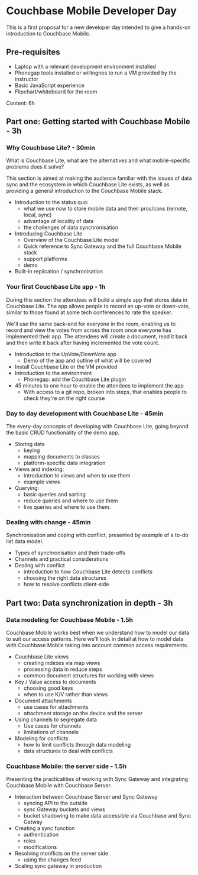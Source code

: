Couchbase Mobile Developer Day
===============

This is a first proposal for a new developer day intended to give a hands-on introduction to Couchbase Mobile.

Pre-requisites
---------------

 * Laptop with a relevant development environment installed
 * Phonegap tools installed or willingnes to run a VM provided by the instructor
 * Basic JavaScript experience
 * Flipchart/whiteboard for the room

Content: 6h

Part one: Getting started with Couchbase Mobile - 3h
------------------------------------------

### Why Couchbase Lite? - 30min

What is Couchbase Lite, what are the alternatives and what mobile-specific
problems does it solve? 

This section is aimed at making the audience familiar
with the issues of data sync and the ecosystem in which Couchbase Lite exists,
as well as providing a general introduction to the Couchbase Mobile stack.

- Introduction to the status quo:
  - what we use now to store mobile data and their pros/cons (remote, local, sync)
  - advantage of locality of data
  - the challenges of data synchronisation
- Introducing Couchbase Lite
  - Overview of the Couchbase Lite model
  - Quick reference to Sync Gateway and the full Couchbase Mobile stack
  - support platforms
  - demo
- Built-in replication / synchronisation

### Your first Couchbase Lite app - 1h

During this section the attendees will build a simple app that stores data in
Couchbase Lite. The app allows people to record an up-vote or down-vote, similar
to those found at some tech conferences to rate the speaker. 

We'll use the same back-end for everyone in the room, enabling us to record and 
view the votes from across the room once everyone has implemented their app. The 
attendees will create a document, read it back and then write it back after having
incremented the vote count.

- Introduction to the UpVote/DownVote app
  - Demo of the app and outline of what will be covered
- Install Couchbase Lite or the VM provided
- Introduction to the environment
  - Phonegap: add the Couchbase Lite plugin
- 45 minutes to one hour to enable the attendees to implement the app
  - With access to a git repo, broken into steps, that enables people to check
  they're on the right course


### Day to day development with Couchbase Lite - 45min

The every-day concepts of developing with Couchbase Lite, going beyond the basic
CRUD functionality of the demo app.

- Storing data
  - keying
  - mapping documents to classes
  - platform-specific data integration
- Views and indexing:
  - introduction to views and when to use them
  - example views
- Querying:
  - basic queries and sorting
  - reduce queries and where to use them
  - live queries and where to use them.

### Dealing with change - 45min

Synchronisation and coping with conflict, presented by example of a to-do list
data model.

- Types of synchronisation and their trade-offs
- Channels and practical considerations
- Dealing with conflict
  - introduction to how Couchbase Lite detects conflicts
  - choosing the right data structures
  - how to resolve conflicts client-side


Part two: Data synchronization in depth - 3h
----------------------------------

### Data modeling for Couchbase Mobile - 1.5h

Couchbase Mobile works best when we understand how to model our data to suit our
access patterns. Here we'll look in detail at how to model data with Couchbase Mobile 
taking into account common access requirements.

- Couchbase Lite views
  - creating indexes via map views
  - processing data in reduce steps
  - common document structures for working with views
- Key / Value access to documents
  - choosing good keys
  - when to use K/V rather than views
- Document attachments
  - use cases for attachments
  - attachment storage on the device and the server
- Using channels to segregate data
  - Use cases for channels
  - limitations of channels
- Modeling for conflicts
  - how to limit conflicts through data modeling
  - data structures to deal with conflicts

### Couchbase Mobile: the server side - 1.5h

Presenting the practicalities of working with Sync Gateway and integrating 
Couchbase Mobile with Couchbase Server.

- Interaction between Couchbase Server and Sync Gateway
  - syncing API to the outside
  - sync Gateway buckets and views
  - bucket shadowing to make data accessible via Couchbase and Sync Gatway
- Creating a sync function
  - authentication
  - roles
  - modifications
- Resolving monflicts on the server side
  - using the changes feed
- Scaling sync gateway in production



